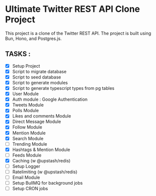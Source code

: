 Ultimate Twitter REST API Clone Project
=======================================
This project is a clone of the Twitter REST API. The project is built using Bun, Hono, and Postgres.js.

TASKS :
-------
- [x] Setup Project
- [x] Script to migrate database
- [x] Script to seed database
- [x] Script to generate modules
- [x] Script to generate typescript types from pg tables
- [x] User Module
- [x] Auth module : Google Authentication
- [x] Tweets Module
- [x] Polls Module
- [x] Likes and comments Module
- [x] Direct Message Module
- [x] Follow Module
- [x] Mention Module
- [x] Search Module
- [ ] Trending Module
- [x] Hashtags & Mention Module
- [ ] Feeds Module
- [x] Caching (w @upstash/redis)
- [ ] Setup Logger
- [ ] Ratelimiting (w @upstash/redis)
- [ ] Email Module
- [ ] Setup BullMQ for background jobs
- [ ] Setup CRON jobs

